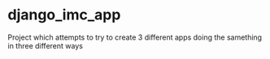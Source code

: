 # django_imc_app
Project which attempts to try to create 3 different apps doing the samething in three different ways
